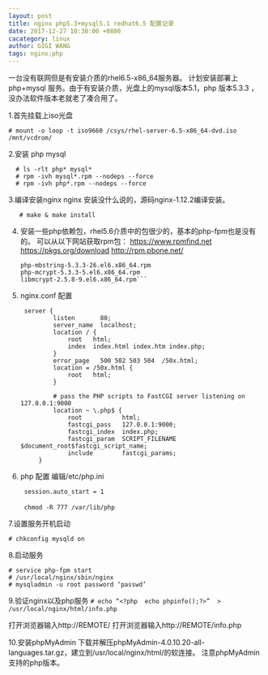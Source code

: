 ```yaml
---
layout: post
title: nginx php5.3+mysql5.1 redhat6.5 配置记录
date: 2017-12-27 10:30:00 +0800
cacategory: linux
author: GIGI WANG
tags: nginx;php
---
```



一台没有联网但是有安装介质的rhel6.5-x86_64服务器。
计划安装部署上php+mysql 服务。由于有安装介质，光盘上的mysql版本5.1，php 版本5.3.3
，没办法软件版本老就老了凑合用了。

1.首先挂载上iso光盘

   ```# mount -o loop -t iso9660 /csys/rhel-server-6.5-x86_64-dvd.iso  /mnt/vcdrom/```

2.安装 php mysql

   ```# cd /mnt/vcdrom/Packages/
     # ls -rlt php* mysql*
     # rpm -ivh mysql*.rpm --nodeps --force
     # rpm -ivh php*.rpm --nodeps --force
   ```

3.编译安装nginx
  nginx 安装没什么说的，源码nginx-1.12.2编译安装。

   ```# ./configure
      # make & make install
   ```

4. 安装一些php依赖包，rhel5.6介质中的包很少的，基本的php-fpm也是没有的。
   可以从以下网站获取rpm包：
    https://www.rpmfind.net
    https://pkgs.org/download 
    http://rpm.pbone.net/

    ```php-fpm-5.3.3-26.el6.x86_64.rpm
    php-mbstring-5.3.3-26.el6.x86_64.rpm
    php-mcrypt-5.3.3-5.el6.x86_64.rpm
    libmcrypt-2.5.8-9.el6.x86_64.rpm```
    ```

5. nginx.conf 配置

   ```
    server {
            listen       80;
            server_name  localhost;
            location / {
                root   html;
                index  index.html index.htm index.php;
            }
            error_page   500 502 503 504  /50x.html;
            location = /50x.html {
                root   html;
            }
        
            # pass the PHP scripts to FastCGI server listening on 127.0.0.1:9000
            location ~ \.php$ {
                root           html;
                fastcgi_pass   127.0.0.1:9000;
                fastcgi_index  index.php;
                fastcgi_param  SCRIPT_FILENAME  $document_root$fastcgi_script_name;
                include        fastcgi_params;
        }
   ```

6. php 配置
  编辑/etc/php.ini

     ```session.save_path = "/var/lib/php/session"
      session.auto_start = 1
     ```
      ​```
      chmod -R 777 /var/lib/php
      ​```

7.设置服务开机启动

   ```# chkconfig php-fpm on
   # chkconfig mysqld on
   ```

8.启动服务

   ```# service mysqld start 
   # service php-fpm start
   # /usr/local/nginx/sbin/nginx   
   # mysqladmin -u root password ‘passwd’
   ```

9.验证nginx以及php服务
   ```# echo “<?php  echo phpinfo();?>”  > /usr/local/nginx/html/info.php```

  打开浏览器输入http://REMOTE/
  打开浏览器输入http://REMOTE/info.php

10.安装phpMyAdmin 
  下载并解压phpMyAdmin-4.0.10.20-all-languages.tar.gz，建立到/usr/local/nginx/html/的软连接。
  注意phpMyAdmin 支持的php版本。